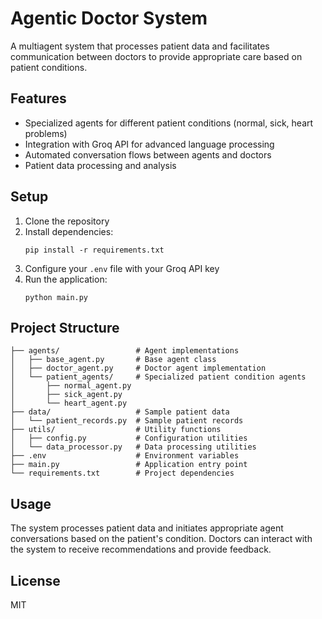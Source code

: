 # Agentic Doctor System

A multiagent system that processes patient data and facilitates communication between doctors to provide appropriate care based on patient conditions.

## Features

- Specialized agents for different patient conditions (normal, sick, heart problems)
- Integration with Groq API for advanced language processing
- Automated conversation flows between agents and doctors
- Patient data processing and analysis

## Setup

1. Clone the repository
2. Install dependencies:
   ```
   pip install -r requirements.txt
   ```
3. Configure your `.env` file with your Groq API key
4. Run the application:
   ```
   python main.py
   ```

## Project Structure

```
├── agents/                 # Agent implementations
│   ├── base_agent.py       # Base agent class
│   ├── doctor_agent.py     # Doctor agent implementation
│   └── patient_agents/     # Specialized patient condition agents
│       ├── normal_agent.py
│       ├── sick_agent.py
│       └── heart_agent.py
├── data/                   # Sample patient data
│   └── patient_records.py  # Sample patient records
├── utils/                  # Utility functions
│   ├── config.py           # Configuration utilities
│   └── data_processor.py   # Data processing utilities
├── .env                    # Environment variables
├── main.py                 # Application entry point
└── requirements.txt        # Project dependencies
```

## Usage

The system processes patient data and initiates appropriate agent conversations based on the patient's condition. Doctors can interact with the system to receive recommendations and provide feedback.

## License

MIT